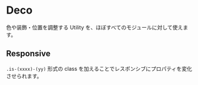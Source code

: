 # Deco

色や装飾・位置を調整する Utility を、ほぼすべてのモジュールに対して使えます。

<table-deco table="basic"/>

## Responsive

`.is-(xxxx)-(yy)` 形式の class を加えることでレスポンシブにプロパティを変化させられます。

<table-deco table="responsive"/>
